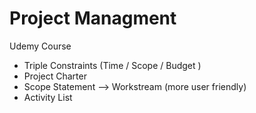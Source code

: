 # Project Managment
Udemy Course

* Triple Constraints (Time / Scope / Budget )
* Project Charter
* Scope  Statement --> Workstream (more user friendly)
* Activity List

